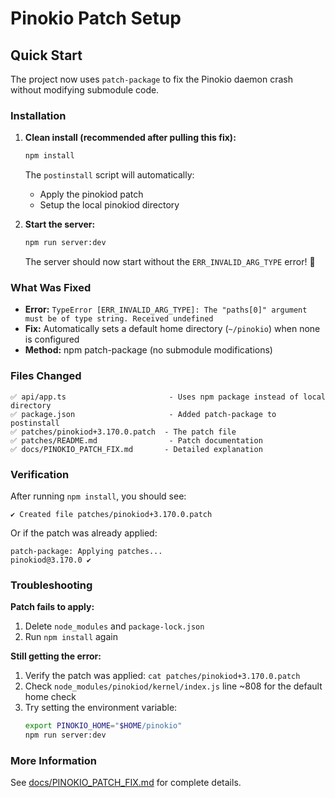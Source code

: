 # Pinokio Patch Setup

## Quick Start

The project now uses `patch-package` to fix the Pinokio daemon crash without modifying submodule code.

### Installation

1. **Clean install (recommended after pulling this fix):**

   ```bash
   npm install
   ```

   The `postinstall` script will automatically:

   - Apply the pinokiod patch
   - Setup the local pinokiod directory

2. **Start the server:**

   ```bash
   npm run server:dev
   ```

   The server should now start without the `ERR_INVALID_ARG_TYPE` error! 🎉

### What Was Fixed

- **Error:** `TypeError [ERR_INVALID_ARG_TYPE]: The "paths[0]" argument must be of type string. Received undefined`
- **Fix:** Automatically sets a default home directory (`~/pinokio`) when none is configured
- **Method:** npm patch-package (no submodule modifications)

### Files Changed

```
✅ api/app.ts                       - Uses npm package instead of local directory
✅ package.json                     - Added patch-package to postinstall
✅ patches/pinokiod+3.170.0.patch  - The patch file
✅ patches/README.md                - Patch documentation
✅ docs/PINOKIO_PATCH_FIX.md       - Detailed explanation
```

### Verification

After running `npm install`, you should see:

```
✔ Created file patches/pinokiod+3.170.0.patch
```

Or if the patch was already applied:

```
patch-package: Applying patches...
pinokiod@3.170.0 ✔
```

### Troubleshooting

**Patch fails to apply:**

1. Delete `node_modules` and `package-lock.json`
2. Run `npm install` again

**Still getting the error:**

1. Verify the patch was applied: `cat patches/pinokiod+3.170.0.patch`
2. Check `node_modules/pinokiod/kernel/index.js` line ~808 for the default home check
3. Try setting the environment variable:
   ```bash
   export PINOKIO_HOME="$HOME/pinokio"
   npm run server:dev
   ```

### More Information

See [docs/PINOKIO_PATCH_FIX.md](docs/PINOKIO_PATCH_FIX.md) for complete details.
